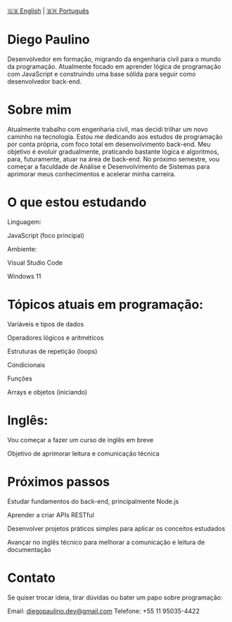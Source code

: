 [🇬🇧 English](README.en.md) | [🇧🇷 Português](README.md)

# Diego Paulino
Desenvolvedor em formação, migrando da engenharia civil para o mundo da programação. Atualmente focado em aprender lógica de programação com JavaScript e construindo uma base sólida para seguir como desenvolvedor back-end.

# Sobre mim
Atualmente trabalho com engenharia civil, mas decidi trilhar um novo caminho na tecnologia. Estou me dedicando aos estudos de programação por conta própria, com foco total em desenvolvimento back-end.
Meu objetivo é evoluir gradualmente, praticando bastante lógica e algoritmos, para, futuramente, atuar na área de back-end.
No próximo semestre, vou começar a faculdade de Análise e Desenvolvimento de Sistemas para aprimorar meus conhecimentos e acelerar minha carreira.

# O que estou estudando
Linguagem:

JavaScript (foco principal)

Ambiente:

Visual Studio Code

Windows 11

# Tópicos atuais em programação:

Variáveis e tipos de dados

Operadores lógicos e aritméticos

Estruturas de repetição (loops)

Condicionais

Funções

Arrays e objetos (iniciando)

# Inglês:

Vou começar a fazer um curso de inglês em breve

Objetivo de aprimorar leitura e comunicação técnica

# Próximos passos
Estudar fundamentos do back-end, principalmente Node.js

Aprender a criar APIs RESTful

Desenvolver projetos práticos simples para aplicar os conceitos estudados

Avançar no inglês técnico para melhorar a comunicação e leitura de documentação

# Contato
Se quiser trocar ideia, tirar dúvidas ou bater um papo sobre programação:

Email: diegopaulino.dev@gmail.com
Telefone: +55 11 95035-4422
